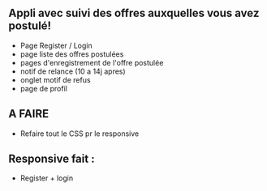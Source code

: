 ## Appli avec suivi des offres auxquelles vous avez postulé!

- Page Register / Login
- page liste des offres postulées
- pages d'enregistrement de l'offre postulée
- notif de relance (10 a 14j apres)
- onglet motif de refus
- page de profil



## A FAIRE
- Refaire tout le CSS pr le responsive


## Responsive fait :
- Register + login